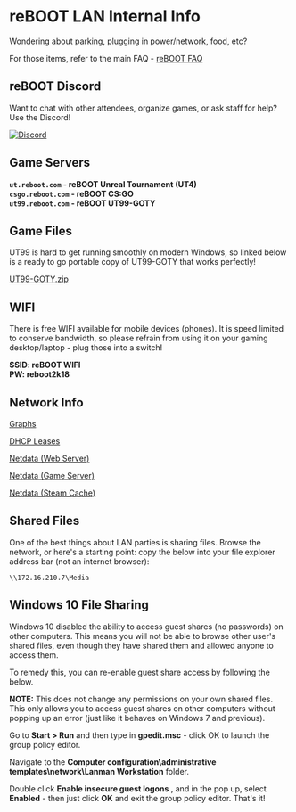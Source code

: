 # reBOOT LAN Internal Info
Wondering about parking, plugging in power/network, food, etc?   

For those items, refer to the main FAQ - [reBOOT FAQ](http://rebootlan.com/guide/)


## reBOOT Discord
Want to chat with other attendees, organize games, or ask staff for help? Use the Discord!


[![Discord](discord.png)](https://discord.gg/KrjuCKH)


## Game Servers
**`ut.reboot.com` - reBOOT Unreal  Tournament (UT4)**  
**`csgo.reboot.com` - reBOOT CS:GO**  
**`ut99.reboot.com` - reBOOT UT99-GOTY**  

## Game Files
UT99 is hard to get running smoothly on modern Windows, so linked below is a ready to go portable copy of UT99-GOTY that works perfectly!  

[UT99-GOTY.zip](/files/UT99-GOTY.zip)  

## WIFI
There is free WIFI available for mobile devices (phones). It is speed limited to conserve bandwidth, so please refrain from using it on your gaming desktop/laptop - plug those into a switch!  

**SSID: reBOOT WIFI**  
**PW: reboot2k18**  


## Network Info

[Graphs](http://graphs.reboot.com:3000/d/q597Dw1ik/reboot-lan?refresh=1m&orgId=1)   

[DHCP Leases](http://dhcp.reboot.com/dhcp_statistics)   

[Netdata (Web Server)](http://reboot.com/netdata/#menu_system;theme=slate;help=true)  

[Netdata (Game Server)](http://reboot.com/netdata/host/Game%20Server/#menu_system;theme=slate;help=true)  

[Netdata (Steam Cache)](http://reboot.com/netdata/host/Steam%20Cache/#;theme=slate;help=true)  

## Shared Files

One of the best things about LAN parties is sharing files. Browse the network, or here's a starting point: copy the below into your file explorer address bar (not an internet browser):  

`\\172.16.210.7\Media`  

## Windows 10 File Sharing

Windows 10 disabled the ability to access guest shares (no passwords) on other computers. This means you will not be able to browse other user's shared files, even though they have shared them and allowed anyone to access them.  

To remedy this, you can re-enable guest share access by following the below.

**NOTE:** This does not change any permissions on your own shared files. This only allows you to access guest shares on other computers without popping up an error (just like it behaves on Windows 7 and previous).

Go to **Start >  Run** and then type in **gpedit.msc**  - click OK to launch the group policy editor.  

Navigate to the **Computer configuration\administrative templates\network\Lanman Workstation** folder.

Double click **Enable insecure guest logons** , and in the pop up, select **Enabled** - then just click **OK** and exit the group policy editor. That's it!
